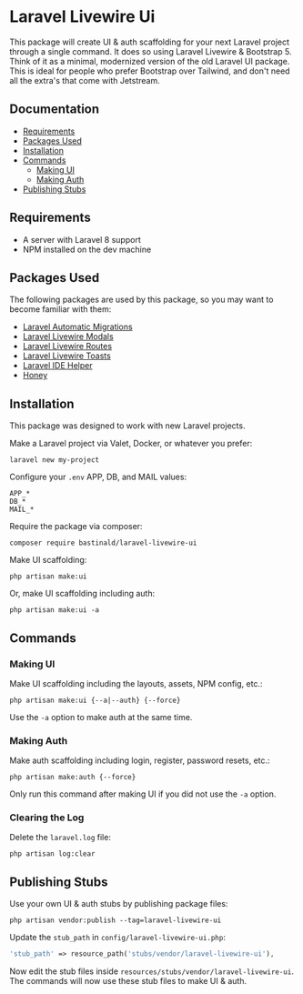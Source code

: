 # Laravel Livewire Ui

This package will create UI & auth scaffolding for your next Laravel project through a single command. It does so using Laravel Livewire & Bootstrap 5. Think of it as a minimal, modernized version of the old Laravel UI package. This is ideal for people who prefer Bootstrap over Tailwind, and don't need all the extra's that come with Jetstream.

## Documentation

- [Requirements](#requirements)
- [Packages Used](#packages-used)
- [Installation](#installation)
- [Commands](#commands)
    - [Making UI](#making-ui)
    - [Making Auth](#making-auth)
- [Publishing Stubs](#publishing-stubs)

## Requirements

- A server with Laravel 8 support
- NPM installed on the dev machine

## Packages Used

The following packages are used by this package, so you may want to become familiar with them:

- [Laravel Automatic Migrations](https://github.com/bastinald/laravel-automatic-migrations)
- [Laravel Livewire Modals](https://github.com/bastinald/laravel-livewire-modals)
- [Laravel Livewire Routes](https://github.com/bastinald/laravel-livewire-routes)
- [Laravel Livewire Toasts](https://github.com/bastinald/laravel-livewire-toasts)
- [Laravel IDE Helper](https://github.com/barryvdh/laravel-ide-helper)
- [Honey](https://github.com/lukeraymonddowning/honey)

## Installation

This package was designed to work with new Laravel projects.

Make a Laravel project via Valet, Docker, or whatever you prefer:

```console
laravel new my-project
```

Configure your `.env` APP, DB, and MAIL values:

```env
APP_*
DB_*
MAIL_*
```

Require the package via composer:

```console
composer require bastinald/laravel-livewire-ui
```

Make UI scaffolding:

```console
php artisan make:ui
```

Or, make UI scaffolding including auth:

```console
php artisan make:ui -a
```

## Commands

### Making UI

Make UI scaffolding including the layouts, assets, NPM config, etc.:

```console
php artisan make:ui {--a|--auth} {--force}
```

Use the `-a` option to make auth at the same time.

### Making Auth

Make auth scaffolding including login, register, password resets, etc.:

```console
php artisan make:auth {--force}
```

Only run this command after making UI if you did not use the `-a` option.

### Clearing the Log

Delete the `laravel.log` file:

```console
php artisan log:clear
```

## Publishing Stubs

Use your own UI & auth stubs by publishing package files:

```console
php artisan vendor:publish --tag=laravel-livewire-ui
```

Update the `stub_path` in `config/laravel-livewire-ui.php`:

```php
'stub_path' => resource_path('stubs/vendor/laravel-livewire-ui'),
```

Now edit the stub files inside `resources/stubs/vendor/laravel-livewire-ui`. The commands will now use these stub files to make UI & auth.
